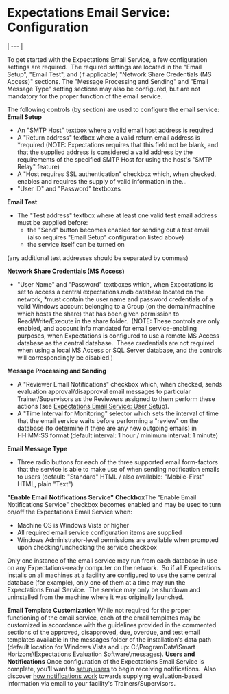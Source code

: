 # Expectations Email Service: Configuration 
| --- |

To get started with the Expectations Email Service, a few configuration settings are required.&nbsp; The required settings are located in the "Email Setup", "Email Test", and (if applicable) "Network Share Credentials (MS Access)" sections.  The "Message Processing and Sending" and "Email Message Type" setting sections may also be configured, but are not mandatory for the proper function of the email service.

The following controls (by section) are used to configure the email service:
**Email Setup**

- An "SMTP Host" textbox where a valid email host address is required
- A "Return address" textbox where a valid return email address is \*required (NOTE: Expectations requires that this field not be blank, and that the supplied address is considered a valid address by the requirements of the specified SMTP Host for using the host's "SMTP Relay" feature)
- A "Host requires SSL authentication" checkbox which, when checked, enables and requires the supply of valid information in the...
- "User ID" and "Password" textboxes

**Email Test**
- The "Test address" textbox where at least one valid test email address must be supplied before:
    - the "Send" button becomes enabled for sending out a test email (also requires "Email Setup" configuration listed above)
    - the service itself can be turned on

(any additional test addresses should be separated by commas)

**Network Share Credentials (MS Access)**
- "User Name" and "Password" textboxes which, when Expectations is set to access a central expectations.mdb database located on the network, \*must contain the user name and password credentials of a valid Windows account belonging to a Group (on the domain/machine which hosts the share) that has been given permission to Read/Write/Execute in the share folder.&nbsp; (NOTE: These controls are only enabled, and account info mandated for email service-enabling purposes, when Expectations is configured to use a remote MS Access database as the central database.&nbsp; These credentials are not required when using a local MS Access or SQL Server database, and the controls will correspondingly be disabled.)

**Message Processing and Sending**
- A "Reviewer Email Notifications" checkbox which, when checked, sends evaluation approval/disapproval email messages to particular Trainer/Supervisors as the Reviewers assigned to them perform these actions (see [Expectations Email Service: User Setup](<emailbuslog.md>)).
- A "Time Interval for Monitoring" selector which sets the interval of time that the email service waits before performing a "review" on the database (to determine if there are any new outgoing emails) in HH:MM:SS format (default interval: 1 hour / minimum interval: 1 minute)

**Email Message Type**
- Three radio buttons for each of the three supported email form-factors that the service is able to make use of when sending notification emails to users (default: "Standard" HTML / also available: "Mobile-First" HTML, plain "Text")

**"Enable Email Notifications Service" Checkbox**The "Enable Email Notifications Service" checkbox becomes enabled and may be used to turn on/off the Expectations Email Service when:
- Machine OS is Windows Vista or higher
- All required email service configuration items are supplied
- Windows Administrator-level permissions are available when prompted upon checking/unchecking the service checkbox

Only one instance of the email service may run from each database in use on any Expectations-ready computer on the network.&nbsp; So if all Expectations installs on all machines at a facility are configured to use the same central database (for example), only one of them at a time may run the Expectations Email Service.&nbsp; The service may only be shutdown and uninstalled from the machine where it was originally launched.

**Email Template Customization**
While not required for the proper functioning of the email service, each of the email templates may be customized in accordance with the guidelines provided in the commented sections of the approved, disapproved, due, overdue, and test email templates available in the messages folder of the installation's data path (default location for Windows Vista and up: C:\ProgramData\Smart Horizons\Expectations Evaluation Software\messages).
**Users and Notifications**
Once configuration of the Expectations Email Service is complete, you'll want to [setup users](<emailbuslog.md>) to begin receiving notifications.&nbsp; Also discover [how notifications work](<emailguide.md>) towards supplying evaluation-based information via email to your facility's Trainers/Supervisors.